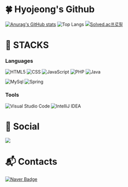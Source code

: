 # :four_leaf_clover: Hyojeong's Github

[![Anurag's GitHub stats](https://github-readme-stats.vercel.app/api?username=world-dv&show_icons=true&theme=tokyonight)](https://github.com/world-dv/github-readme-stats)
![Top Langs](https://github-readme-stats.vercel.app/api/top-langs/?username=world-dv&layout=compact&theme=tokyonight)
[![Solved.ac프로필](http://mazassumnida.wtf/api/v2/generate_badge?boj=lhk4107)](https://solved.ac/lhk4107)

# :rocket: STACKS
### Languages
![HTML5](https://img.shields.io/badge/html5-E34F26.svg?&style=for-the-badge&logo=html5&logoColor=white)
![CSS](https://img.shields.io/badge/css-1572B6.svg?&style=for-the-badge&logo=css3&logoColor=white)
![JavaScript](https://img.shields.io/badge/JavaScript-F7DF1E.svg?&style=for-the-badge&logo=JavaScript&logoColor=white)
![PHP](https://img.shields.io/badge/PHP-777BB4.svg?&style=for-the-badge&logo=PHP&logoColor=white)
![Java](https://img.shields.io/badge/Java-007396.svg?&style=for-the-badge&logo=Java&logoColor=white)

![MySql](https://img.shields.io/badge/mysql-4479A1.svg?&style=for-the-badge&logo=mysql&logoColor=white)
![Spring](https://img.shields.io/badge/spring-6DB33F?&style=for-the-badge&logo=spring&logoColor=white)

### Tools
![Visual Studio Code](https://img.shields.io/badge/Visual%20Studio%20Code-007ACC.svg?&style=for-the-badge&logo=Visual%20Studio%20Code&logoColor=white)
![IntelliJ IDEA](https://img.shields.io/badge/IntelliJ%20IDEA-000000.svg?&style=for-the-badge&logo=IntelliJ%20IDEA&logoColor=white)

# :rainbow: Social
<a href="https://velog.io/@yumya47" target="_blank"><img src="https://img.shields.io/badge/velog-20C997?style=for-the-badge&logo=velog&logoColor=white"/></a>

# :mailbox_with_mail: Contacts
[![Naver Badge](https://img.shields.io/badge/Naver-03C75A?style=flat-square&logo=Naver&logoColor=white&link=mailto:goodforx0147@naver.com)](mailto:yumya47@gmail.com)
